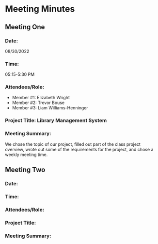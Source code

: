 # Meeting Minutes

## Meeting One
### Date:
08/30/2022

### Time:
05:15-5:30 PM

### Attendees/Role:
 - Member #1: Elizabeth Wright
 - Member #2: Trevor Bouse
 - Member #3: Liam Williams-Henninger

### Project Title: Library Management System

### Meeting Summary: 
We chose the topic of our project, filled out part of the class project overview, wrote out some of the requirements for the project, and chose a weekly meeting time.

## Meeting Two

### Date:
### Time:
### Attendees/Role:

### Project Title:
### Meeting Summary:
